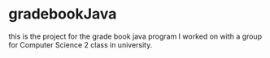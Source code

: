 # gradebookJava
this is the project for the grade book java program I worked on with a group for Computer Science 2 class in university.
